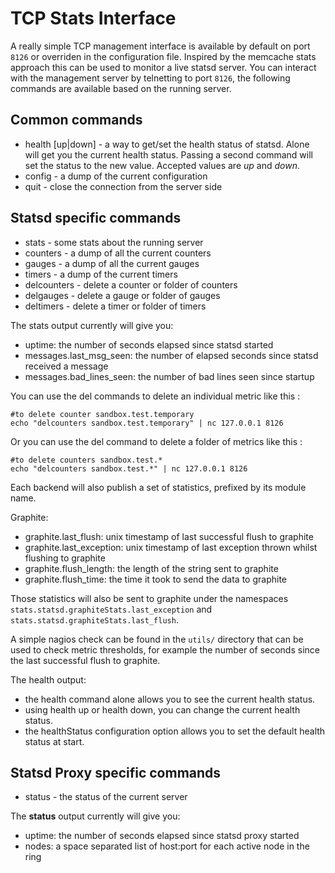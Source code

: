TCP Stats Interface
===================

A really simple TCP management interface is available by default on port `8126`
or overriden in the configuration file. Inspired by the memcache stats approach
this can be used to monitor a live statsd server.  You can interact with the
management server by telnetting to port `8126`, the following commands are
available based on the running server.

Common commands
---------------

* health [up|down] - a way to get/set the health status of statsd. Alone will get you the current health status. Passing a second command will set the status to the new value. Accepted values are _up_ and _down_.
* config - a dump of the current configuration
* quit - close the connection from the server side

Statsd specific commands
------------------------

* stats - some stats about the running server
* counters - a dump of all the current counters
* gauges - a dump of all the current gauges
* timers - a dump of the current timers
* delcounters - delete a counter or folder of counters
* delgauges - delete a gauge or folder of gauges
* deltimers - delete a timer or folder of timers

The stats output currently will give you:

* uptime: the number of seconds elapsed since statsd started
* messages.last_msg_seen: the number of elapsed seconds since statsd received a message
* messages.bad_lines_seen: the number of bad lines seen since startup

You can use the del commands to delete an individual metric like this :

    #to delete counter sandbox.test.temporary
    echo "delcounters sandbox.test.temporary" | nc 127.0.0.1 8126

Or you can use the del command to delete a folder of metrics like this :

    #to delete counters sandbox.test.*
    echo "delcounters sandbox.test.*" | nc 127.0.0.1 8126


Each backend will also publish a set of statistics, prefixed by its module name.

Graphite:

* graphite.last_flush: unix timestamp of last successful flush to graphite
* graphite.last_exception: unix timestamp of last exception thrown whilst flushing to graphite
* graphite.flush_length: the length of the string sent to graphite
* graphite.flush_time: the time it took to send the data to graphite

Those statistics will also be sent to graphite under the namespaces
`stats.statsd.graphiteStats.last_exception` and
`stats.statsd.graphiteStats.last_flush`.

A simple nagios check can be found in the `utils/` directory that can be used to
check metric thresholds, for example the number of seconds since the last
successful flush to graphite.

The health output:
* the health command alone allows you to see the current health status.
* using health up or health down, you can change the current health status.
* the healthStatus configuration option allows you to set the default health status at start.

Statsd Proxy specific commands
------------------------------

* status - the status of the current server

The __status__ output currently will give you:

* uptime: the number of seconds elapsed since statsd proxy started
* nodes: a space separated list of host:port for each active node in the ring
